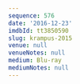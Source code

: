 ```yaml
---
sequence: 576
date: '2016-12-23'
imdbId: tt3850590
slug: krampus-2015
venue: null
venueNotes: null
medium: Blu-ray
mediumNotes: null
---
```


